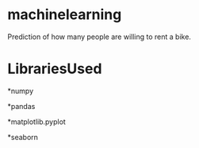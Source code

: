 # machinelearning
Prediction of how many people are willing to rent a bike.

# LibrariesUsed
*numpy 

*pandas

*matplotlib.pyplot

*seaborn
